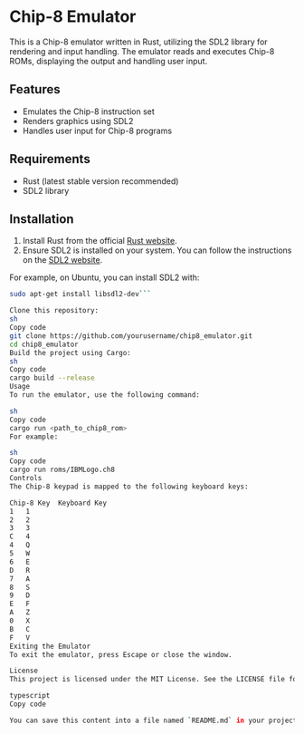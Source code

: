 # Chip-8 Emulator

This is a Chip-8 emulator written in Rust, utilizing the SDL2 library for rendering and input handling. The emulator reads and executes Chip-8 ROMs, displaying the output and handling user input.

## Features

- Emulates the Chip-8 instruction set
- Renders graphics using SDL2
- Handles user input for Chip-8 programs

## Requirements

- Rust (latest stable version recommended)
- SDL2 library

## Installation

1. Install Rust from the official [Rust website](https://www.rust-lang.org/).
2. Ensure SDL2 is installed on your system. You can follow the instructions on the [SDL2 website](https://wiki.libsdl.org/Installation).

For example, on Ubuntu, you can install SDL2 with:
```sh
sudo apt-get install libsdl2-dev```

Clone this repository:
sh
Copy code
git clone https://github.com/yourusername/chip8_emulator.git
cd chip8_emulator
Build the project using Cargo:
sh
Copy code
cargo build --release
Usage
To run the emulator, use the following command:

sh
Copy code
cargo run <path_to_chip8_rom>
For example:

sh
Copy code
cargo run roms/IBMLogo.ch8
Controls
The Chip-8 keypad is mapped to the following keyboard keys:

Chip-8 Key	Keyboard Key
1	1
2	2
3	3
C	4
4	Q
5	W
6	E
D	R
7	A
8	S
9	D
E	F
A	Z
0	X
B	C
F	V
Exiting the Emulator
To exit the emulator, press Escape or close the window.

License
This project is licensed under the MIT License. See the LICENSE file for details.

typescript
Copy code

You can save this content into a file named `README.md` in your project directory. If you need any further customization or additional information included in the README, feel free to let me know!
